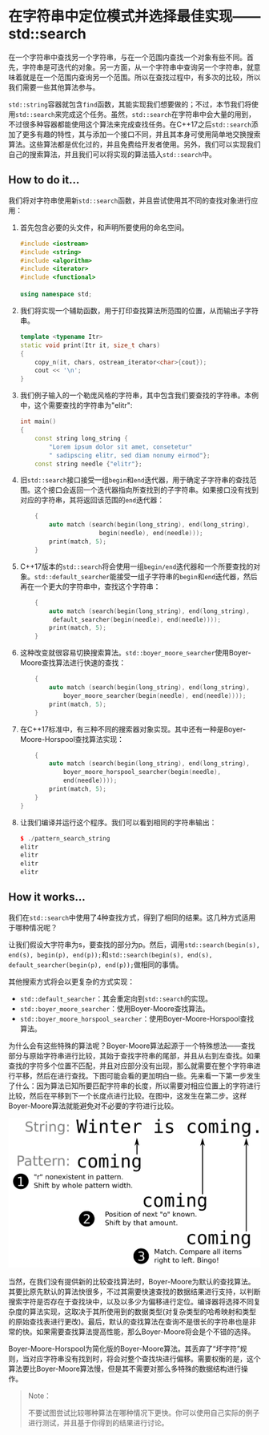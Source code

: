 # 在字符串中定位模式并选择最佳实现——std::search

在一个字符串中查找另一个字符串，与在一个范围内查找一个对象有些不同。首先，字符串是可迭代的对象。另一方面，从一个字符串中查询另一个字符串，就意味着就是在一个范围内查询另一个范围。所以在查找过程中，有多次的比较，所以我们需要一些其他算法参与。

`std::string`容器就包含`find`函数，其能实现我们想要做的；不过，本节我们将使用`std::search`来完成这个任务。虽然，`std::search`在字符串中会大量的用到，不过很多种容器都能使用这个算法来完成查找任务。在C++17之后`std::search`添加了更多有趣的特性，其与添加一个接口不同，并且其本身可使用简单地交换搜索算法。这些算法都是优化过的，并且免费给开发者使用。另外，我们可以实现我们自己的搜索算法，并且我们可以将实现的算法插入`std::search`中。

## How to do it...

我们将对字符串使用新`std::search`函数，并且尝试使用其不同的查找对象进行应用：

1. 首先包含必要的头文件，和声明所要使用的命名空间。

   ```c++
   #include <iostream>
   #include <string>
   #include <algorithm>
   #include <iterator>
   #include <functional>

   using namespace std;
   ```

2. 我们将实现一个辅助函数，用于打印查找算法所范围的位置，从而输出子字符串。

   ```c++
   template <typename Itr>
   static void print(Itr it, size_t chars)
   {
       copy_n(it, chars, ostream_iterator<char>{cout});
       cout << '\n';
   }
   ```

3. 我们例子输入的一个勒庞风格的字符串，其中包含我们要查找的字符串。本例中，这个需要查找的字符串为"elitr":

   ```c++
   int main()
   {
       const string long_string {
           "Lorem ipsum dolor sit amet, consetetur"
           " sadipscing elitr, sed diam nonumy eirmod"};
       const string needle {"elitr"};
   ```

4. 旧`std::search`接口接受一组`begin`和`end`迭代器，用于确定子字符串的查找范围。这个接口会返回一个迭代器指向所查找到的子字符串。如果接口没有找到对应的字符串，其将返回该范围的`end`迭代器：

   ```c++
       {
           auto match (search(begin(long_string), end(long_string),
           				 begin(needle), end(needle)));
           print(match, 5);
       }
   ```

5. C++17版本的`std::search`将会使用一组`begin/end`迭代器和一个所要查找的对象。`std::default_searcher`能接受一组子字符串的`begin`和`end`迭代器，然后再在一个更大的字符串中，查找这个字符串：

   ```c++
       {
           auto match (search(begin(long_string), end(long_string),
           	default_searcher(begin(needle), end(needle))));
           print(match, 5);
       }
   ```

6. 这种改变就很容易切换搜索算法。`std::boyer_moore_searcher`使用Boyer-Moore查找算法进行快速的查找：

   ```c++
       {
           auto match (search(begin(long_string), end(long_string),
               boyer_moore_searcher(begin(needle), end(needle))));
           print(match, 5);
       }	
   ```

7. 在C++17标准中，有三种不同的搜索器对象实现。其中还有一种是Boyer-Moore-Horspool查找算法实现：

   ```c++
       {
           auto match (search(begin(long_string), end(long_string),
               boyer_moore_horspool_searcher(begin(needle),
               end(needle))));
           print(match, 5);
       }
   }
   ```

8. 让我们编译并运行这个程序。我们可以看到相同的字符串输出：

   ```c++
   $ ./pattern_search_string
   elitr
   elitr
   elitr
   elitr
   ```

## How it works...

我们在`std::search`中使用了4种查找方式，得到了相同的结果。这几种方式适用于哪种情况呢？

让我们假设大字符串为s，要查找的部分为p。然后，调用`std::search(begin(s), end(s), begin(p), end(p));`和`std::search(begin(s), end(s), default_searcher(begin(p), end(p));`做相同的事情。

其他搜索方式将会以更复杂的方式实现：

- `std::default_searcher`：其会重定向到`std::search`的实现。
- `std::boyer_moore_searcher`：使用Boyer-Moore查找算法。
- `std::boyer_moore_horspool_searcher`：使用Boyer-Moore-Horspool查找算法。

为什么会有这些特殊的算法呢？Boyer-Moore算法起源于一个特殊想法——查找部分与原始字符串进行比较，其始于查找字符串的尾部，并且从右到左查找。如果查找的字符多个位置不匹配，并且对应部分没有出现，那么就需要在整个字符串进行平移，然后在进行查找。下图可能会看的更加明白一些。先来看一下第一步发生了什么：因为算法已知所要匹配字符串的长度，所以需要对相应位置上的字符进行比较，然后在平移到下一个长度点进行比较。在图中，这发生在第二步。这样Boyer-Moore算法就能避免对不必要的字符进行比较。

![](../../images/chapter5/5-7-1.png)

当然，在我们没有提供新的比较查找算法时，Boyer-Moore为默认的查找算法。其要比原先默认的算法快很多，不过其需要快速查找的数据结果进行支持，以判断搜索字符是否存在于查找块中，以及以多少为偏移进行定位。编译器将选择不同复杂度的算法实现，这取决于其所使用到的数据类型(对复杂类型的哈希映射和类型的原始查找表进行更改)。最后，默认的查找算法在查询不是很长的字符串也是非常的快。如果需要查找算法提高性能，那么Boyer-Moore将会是个不错的选择。

Boyer-Moore-Horspool为简化版的Boyer-Moore算法。其丢弃了“坏字符”规则，当对应字符串没有找到时，将会对整个查找块进行偏移。需要权衡的是，这个算法要比Boyer-Moore算法慢，但是其不需要对那么多特殊的数据结构进行操作。

> Note：
>
> 不要试图尝试比较哪种算法在哪种情况下更快。你可以使用自己实际的例子进行测试，并且基于你得到的结果进行讨论。

